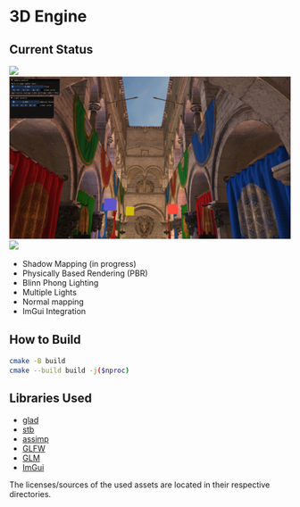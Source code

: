 # 3D Engine

## Current Status

![](./docs/assets/render-sponza-new.png)
![](./docs/assets/render-sponza-multiple-lights.png)
![](./docs/assets/render-sponza-2.png)

- Shadow Mapping (in progress)
- Physically Based Rendering (PBR)
- Blinn Phong Lighting
- Multiple Lights
- Normal mapping
- ImGui Integration

## How to Build

```sh
cmake -B build
cmake --build build -j($nproc)
```

## Libraries Used

- [glad](https://github.com/Dav1dde/glad)
- [stb](https://github.com/nothings/stb)
- [assimp](https://github.com/assimp/assimp)
- [GLFW](https://github.com/glfw/glfw/)
- [GLM](https://github.com/g-truc/glm)
- [ImGui](https://github.com/ocornut/imgui/)

The licenses/sources of the used assets are located in their respective directories.